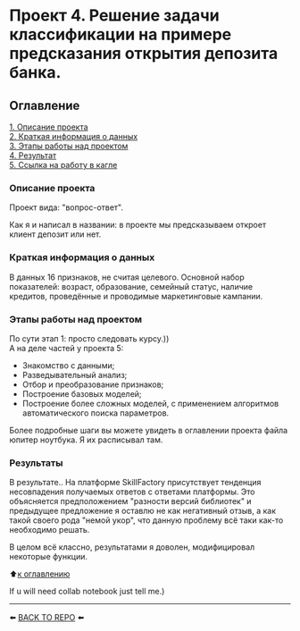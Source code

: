 # Проект 4. Решение задачи классификации на примере предсказания открытия депозита банка.

## Оглавление  
[1. Описание проекта](#Описание-проекта)  
[2. Краткая информация о данных](#Краткая-информация-о-данных)  
[3. Этапы работы над проектом](#Этапы-работы-над-проектом)  
[4. Результат](#Результаты)  
[5. Ссылка на работу в кагле](#kaggle-link)

### Описание проекта    
Проект вида: "вопрос-ответ". 

Как я и написал в названии: в проекте мы предсказываем откроет клиент депозит или нет. 

### Краткая информация о данных
В данных 16 признаков, не считая целевого.
Основной набор показателей: возраст, образование, семейный статус, наличие кредитов, проведённые и проводимые маркетинговые кампании.

### Этапы работы над проектом  
По сути этап 1: просто следовать курсу.))<br>
А на деле частей у проекта 5:
* Знакомство с данными;
* Разведывательный анализ;
* Отбор и преобразование признаков;
* Построение базовых моделей;
* Построение более сложных моделей, с применением алгоритмов автоматического поиска параметров.

Более подробные шаги вы можете увидеть в оглавлении проекта файла юпитер ноутбука. Я их расписывал там.

### Результаты 
В результате.. На платформе SkillFactory присутствует тенденция несовпадения получаемых ответов с ответами платформы. Это объясняется предположением "разности версий библиотек" и предыдущее предложение я оставлю не как негативный отзыв, а как такой своего рода "немой укор", что данную проблему всё таки как-то необходимо решать.

В целом всё классно, результатами я доволен, модифицировал некоторые функции.

:arrow_up:[к оглавлению](#Оглавление)

If u will need collab notebook just tell me.)

---

⬅️ [BACK TO REPO](https://github.com/Akialema/PROJECTS.EDU/tree/main) ⬅️